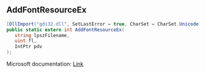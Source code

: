## AddFontResourceEx

```csharp
[DllImport("gdi32.dll", SetLastError = true, CharSet = CharSet.Unicode)]
public static extern int AddFontResourceEx(
   string lpszFilename,
   uint fl,
   IntPtr pdv
);
```

Microsoft documentation: [Link](https://docs.microsoft.com/en-us/windows/win32/api/wingdi/nf-wingdi-addfontresourceexa)

